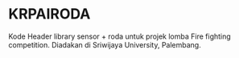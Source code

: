 # KRPAIRODA
Kode Header library sensor + roda untuk projek lomba Fire fighting competition. Diadakan di Sriwijaya University, Palembang. 
